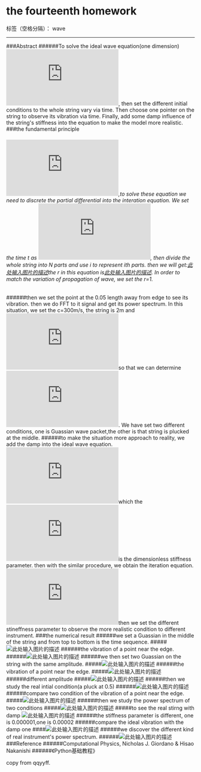 ﻿# the fourteenth homework

标签（空格分隔）： wave

---

###Abstract
######To solve the ideal wave equation(one dimension) ![此处输入图片的描述][1], then set the different initial conditions to the whole string vary via time. Then choose one pointer on the string to observe its vibration via time. Finally, add some damp influence of the string's stiffness into the equation to make the model more realistic.
###the fundamental principle
###### ![此处输入图片的描述][2],to solve these equation we need to discrete the partial differential into the interation equation. We set the time t as ![此处输入图片的描述][3], then divide the whole string into N parts and use i to represent ith parts. then we will get:[此处输入图片的描述][4]the r in this equation is[此处输入图片的描述][5]. In order to match the variation of propagation of wave, we set the r=1.
######then we set the point at the 0.05 length away from edge to see its vibration. then we do FFT to it signal and get its power spectrum. In this situation, we set the c=300m/s, the string is 2m and  ![此处输入图片的描述][6]so that we can determine ![此处输入图片的描述][7]. We have set two different conditions, one is Guassian wave packet,the other is that string is plucked at the middle.
######to make the situation more approach to reality, we add the damp into the ideal wave equation. ![此处输入图片的描述][8]which the ![此处输入图片的描述][9]is the dimensionless stiffness parameter. then with the similar procedure, we obtain the iteration equation. ![此处输入图片的描述][10]then we set the different stineffness parameter to observe the more realistic condition to different instrument.
###the numerical result
######we set a Guassian in the middle of the string and from top to bottom is the time sequence.
#####![此处输入图片的描述][11]
######the vibration of a point near the edge.
######![此处输入图片的描述][12]
######we then set two Guassian on the string with the same amplitude. 
#####![此处输入图片的描述][13]
######the vibration of a point near the edge.
#####![此处输入图片的描述][14]
######different amplitude
#####![此处输入图片的描述][15]
######then we study the real intial condition(a pluck at 0.5)
######![此处输入图片的描述][16]
######compare two condition of the vibration of a point near the edge.
#####![此处输入图片的描述][17]
######then we study the power spectrum of two conditions 
#####![此处输入图片的描述][18]
#####to see the real stirng with damp
![此处输入图片的描述][19]
######the stiffness parameter is different, one is 0.000001,one is 0.00002
######compare the ideal vibration with the damp one
####![此处输入图片的描述][20]
######we discover the different kind of real instrument's power spectrum.
######![此处输入图片的描述][21]
###Reference
######Computational Physics, Nicholas J. Giordano & Hisao Nakanishi
######《Python基础教程》


  [1]: http://latex.codecogs.com/gif.latex?%5Cfrac%7B%5Cpartial%5E2y%7D%7B%5Cpartial%7Bt%5E2%7D%7D=c%5E2%7B%7D%5Cfrac%7B%5Cpartial%5E2y%7D%7B%5Cpartial%7Bx%5E2%7D%7D
  [2]: http://latex.codecogs.com/gif.latex?%5Cfrac%7B%5Cpartial%5E2y%7D%7B%5Cpartial%7Bt%5E2%7D%7D=c%5E2%7B%7D%5Cfrac%7B%5Cpartial%5E2y%7D%7B%5Cpartial%7Bx%5E2%7D%7D
  [3]: http://latex.codecogs.com/gif.latex?t_%7Bn%7D=n%5CDelta%20t
  [4]: http://latex.codecogs.com/gif.latex?y%28i,n&plus;1%29=2%5B1-r%5E2%5Dy%28i,n%29-y%28i,n-1%29&plus;r%5E2%5By%28i&plus;1,n%29&plus;y%28i-1,n%29%7D
  [5]: http://latex.codecogs.com/gif.latex?r=c%5CDelta%20t/%5CDelta%20x
  [6]: http://latex.codecogs.com/gif.latex?%5CDelta%20x=0.01m
  [7]: http://latex.codecogs.com/gif.latex?%5CDelta%20t=%5CDelta%20x/%28rc%29
  [8]: http://latex.codecogs.com/gif.latex?%5Cfrac%7B%5Cpartial%5E2y%7D%7B%5Cpartial%7Bt%5E2%7D%7D=c%5E2%7B%5Cfrac%7B%5Cpartial%5E2y%7D%7B%5Cpartial%7Bx%5E2%7D%7D-%5Cepsilon%20L%5E2%20%5Cfrac%7B%5Cpartial%5E4y%7D%7B%5Cpartial%7Bx%5E4%7D%7D%7D
  [9]: http://latex.codecogs.com/gif.latex?%5Cepsilon
  [10]: http://latex.codecogs.com/gif.latex?y%28i,n&plus;1%29=2%5B2-2r%5E2-6%5Cepsilon%20M%5E2%5Dy%28i,n%29-y%28i,n-1%29&plus;r%5E2%5B1&plus;4%5Cepsilon%20M%5E2%5D%5By%28i&plus;1,n%29&plus;y%28i-1,n%29%7D-2r%5E2%20%5Cepsilon%20M%5E2%5By%28i&plus;2,n%29&plus;y%28i-2,n%29%5D
  [11]: https://raw.githubusercontent.com/qqyyff/computationalphysics_N2013301020031/master/wave%20propagation.png
  [12]: https://raw.githubusercontent.com/qqyyff/computationalphysics_N2013301020031/master/guassian%20vibration.png
  [13]: https://raw.githubusercontent.com/qqyyff/computationalphysics_N2013301020031/master/two%20summit.png
  [14]: ######the%20vibration%20of%20a%20point%20near%20the%20edge.
  [15]: https://raw.githubusercontent.com/qqyyff/computationalphysics_N2013301020031/master/two%20summitd.png
  [16]: https://raw.githubusercontent.com/qqyyff/computationalphysics_N2013301020031/master/straight%20line1.png
  [17]: https://raw.githubusercontent.com/qqyyff/computationalphysics_N2013301020031/master/vibration%20of%20two%20kinds.png
  [18]: https://raw.githubusercontent.com/qqyyff/computationalphysics_N2013301020031/master/real%20real.png
  [19]: https://raw.githubusercontent.com/qqyyff/computationalphysics_N2013301020031/master/vibration%20damp.png
  [20]: https://raw.githubusercontent.com/qqyyff/computationalphysics_N2013301020031/master/vibration%20damp2.png
  [21]: https://raw.githubusercontent.com/qqyyff/computationalphysics_N2013301020031/master/power%20spectrum%20C.png
  
  copy from qqyyff.
